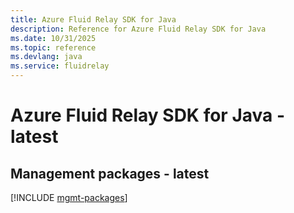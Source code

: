 ```yaml
---
title: Azure Fluid Relay SDK for Java
description: Reference for Azure Fluid Relay SDK for Java
ms.date: 10/31/2025
ms.topic: reference
ms.devlang: java
ms.service: fluidrelay
---
```

# Azure Fluid Relay SDK for Java - latest

## Management packages - latest
[!INCLUDE [mgmt-packages](fluid-relay-mgmt-index.md)]